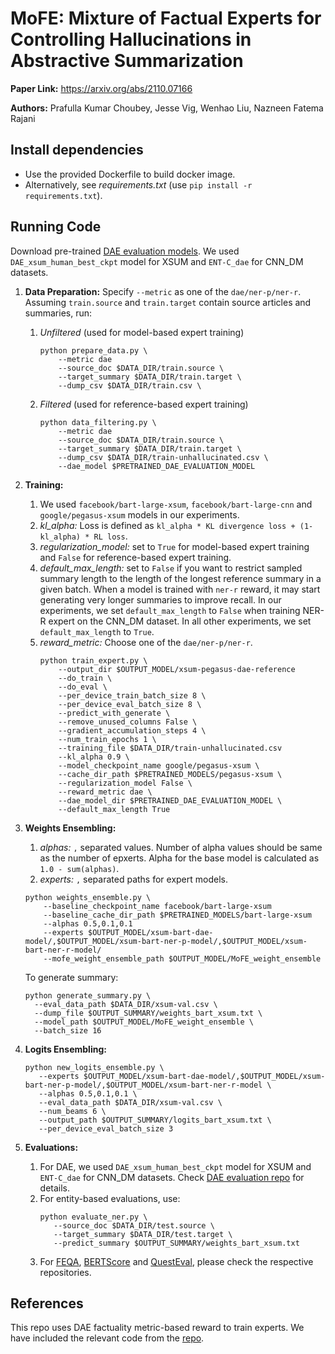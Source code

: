 # MoFE: Mixture of Factual Experts for Controlling Hallucinations in Abstractive Summarization

**Paper Link:** https://arxiv.org/abs/2110.07166

**Authors:** Prafulla Kumar Choubey, Jesse Vig, Wenhao Liu, Nazneen Fatema Rajani

## Install dependencies
- Use the provided Dockerfile to build docker image. 
- Alternatively, see *requirements.txt* (use ```pip install -r requirements.txt```).


## Running Code
Download pre-trained [DAE evaluation models](https://github.com/tagoyal/factuality-datasets). We used ```DAE_xsum_human_best_ckpt``` model for XSUM and ```ENT-C_dae``` for CNN_DM datasets.
1. **Data Preparation:** Specify ```--metric``` as one of the ```dae/ner-p/ner-r```. Assuming ```train.source``` and ```train.target``` contain source articles and summaries, run:
    1. *Unfiltered* (used for model-based expert training)
        ```
        python prepare_data.py \
            --metric dae
            --source_doc $DATA_DIR/train.source \
            --target_summary $DATA_DIR/train.target \
            --dump_csv $DATA_DIR/train.csv \
        ```
    2. *Filtered* (used for reference-based expert training)
        ```
        python data_filtering.py \
            --metric dae
            --source_doc $DATA_DIR/train.source \
            --target_summary $DATA_DIR/train.target \
            --dump_csv $DATA_DIR/train-unhallucinated.csv \
            --dae_model $PRETRAINED_DAE_EVALUATION_MODEL
        ```
2. **Training:** 
    1. We used ```facebook/bart-large-xsum```, ```facebook/bart-large-cnn``` and ```google/pegasus-xsum``` models in our experiments.
    2. *kl_alpha:* Loss is defined as ```kl_alpha * KL divergence loss + (1-kl_alpha) * RL loss```. 
    3. *regularization_model:* set to ```True``` for model-based expert training and ```False``` for reference-based expert training.
    4. *default_max_length:* set to ```False``` if you want to restrict sampled summary length to the length of the longest reference summary in a given batch. When a model is trained with ```ner-r``` reward, it may start generating very longer summaries to improve recall. In our experiments, we set ```default_max_length``` to ```False``` when training NER-R expert on the CNN_DM dataset. In all other experiments, we set ```default_max_length``` to ```True```.
    5. *reward_metric:* Choose one of the ```dae/ner-p/ner-r```.
        ```
        python train_expert.py \
            --output_dir $OUTPUT_MODEL/xsum-pegasus-dae-reference
            --do_train \
            --do_eval \
            --per_device_train_batch_size 8 \
            --per_device_eval_batch_size 8 \
            --predict_with_generate \
            --remove_unused_columns False \
            --gradient_accumulation_steps 4 \
            --num_train_epochs 1 \
            --training_file $DATA_DIR/train-unhallucinated.csv 
            --kl_alpha 0.9 \
            --model_checkpoint_name google/pegasus-xsum \
            --cache_dir_path $PRETRAINED_MODELS/pegasus-xsum \
            --regularization_model False \
            --reward_metric dae \
            --dae_model_dir $PRETRAINED_DAE_EVALUATION_MODEL \
            --default_max_length True
        ```
3. **Weights Ensembling:**
    1. *alphas:* ```,``` separated values. Number of alpha values should be same as the number of epxerts. Alpha for the base model is calculated as ```1.0 - sum(alphas)```.
    2. *experts:* ```,``` separated paths for expert models.
    ```
    python weights_ensemble.py \
        --baseline_checkpoint_name facebook/bart-large-xsum
        --baseline_cache_dir_path $PRETRAINED_MODELS/bart-large-xsum
        --alphas 0.5,0.1,0.1
        --experts $OUTPUT_MODEL/xsum-bart-dae-model/,$OUTPUT_MODEL/xsum-bart-ner-p-model/,$OUTPUT_MODEL/xsum-bart-ner-r-model/
        --mofe_weight_ensemble_path $OUTPUT_MODEL/MoFE_weight_ensemble
    ```
    To generate summary:
    ```
    python generate_summary.py \
      --eval_data_path $DATA_DIR/xsum-val.csv \
      --dump_file $OUTPUT_SUMMARY/weights_bart_xsum.txt \
      --model_path $OUTPUT_MODEL/MoFE_weight_ensemble \
      --batch_size 16
    ```
   
4. **Logits Ensembling:**
   ```
   python new_logits_ensemble.py \
      --experts $OUTPUT_MODEL/xsum-bart-dae-model/,$OUTPUT_MODEL/xsum-bart-ner-p-model/,$OUTPUT_MODEL/xsum-bart-ner-r-model \
      --alphas 0.5,0.1,0.1 \
      --eval_data_path $DATA_DIR/xsum-val.csv \
      --num_beams 6 \
      --output_path $OUTPUT_SUMMARY/logits_bart_xsum.txt \
      --per_device_eval_batch_size 3
   ```

4. **Evaluations:**
   1. For DAE, we used ```DAE_xsum_human_best_ckpt``` model for XSUM and ```ENT-C_dae``` for CNN_DM datasets. Check [DAE evaluation repo](https://github.com/tagoyal/factuality-datasets) for details.
   2. For entity-based evaluations, use:   
      ```
      python evaluate_ner.py \
         --source_doc $DATA_DIR/test.source \
         --target_summary $DATA_DIR/test.target \
         --predict_summary $OUTPUT_SUMMARY/weights_bart_xsum.txt
      ```
   3. For [FEQA](https://github.com/esdurmus/feqa), [BERTScore](https://github.com/Tiiiger/bert_score) and [QuestEval](https://github.com/ThomasScialom/QuestEval), please check the respective repositories.

## References
This repo uses DAE factuality metric-based reward to train experts. We have included the relevant code from the [repo](https://github.com/tagoyal/factuality-datasets).